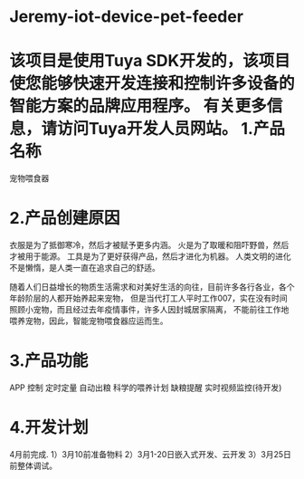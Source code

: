 # Jeremy-iot-device-pet-feeder
该项目是使用Tuya SDK开发的，该项目使您能够快速开发连接和控制许多设备的智能方案的品牌应用程序。
有关更多信息，请访问Tuya开发人员网站。
1.产品名称
==
宠物喂食器

2.产品创建原因
==

衣服是为了抵御寒冷，然后才被赋予更多内涵。
火是为了取暖和阻吓野兽，然后才被用于能源。
工具是为了更好获得产品，然后才进化为机器。
人类文明的进化不是懒惰，是人类一直在追求自己的舒适。

随着人们日益增长的物质生活需求和对美好生活的向往，目前许多各行各业，各个年龄阶层的人都开始养起来宠物，
但是当代打工人平时工作007，实在没有时间照顾小宠物，而且经过去年疫情事件，许多人因封城居家隔离，
不能前往工作地喂养宠物，因此，智能宠物喂食器应运而生。

3.产品功能
==
APP 控制  定时定量 自动出粮 科学的喂养计划 缺粮提醒 实时视频监控(待开发)

4.开发计划
==
4月前完成.
1）3月10前准备物料
2）3月1-20日嵌入式开发、云开发
3）3月25日前整体调试。
